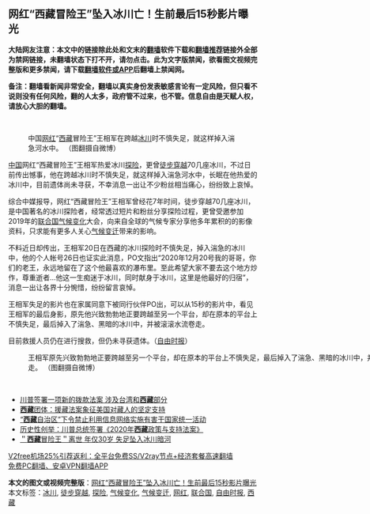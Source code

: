  <h2>网红“西藏冒险王”坠入冰川亡！生前最后15秒影片曝光</h2> <p class="notice"><b>大陆网友注意：本文中的链接除此处和文末的<a href="https://github.com/bannedbook/fanqiang" >翻墙</a>软件下载和<a href="https://github.com/killgcd/justmysocks/blob/master/README.md">翻墙推荐</a>链接外全部为禁网链接，未翻墙状态下打不开，请勿点击。此为文字版禁闻，欲看图文视频完整版和更多禁闻，请下载<a href="https://github.com/bannedbook/fanqiang">翻墙软件或APP</a>后翻墙上禁闻网。</p><p>备注：翻墙看新闻非常安全，翻墙以真实身份发表敏感言论有一定风险，但只看不说则没有任何风险，翻的人太多，政府管不过来，也不管。信息自由是天赋人权，请放心大胆的翻墙。</b></p>  <div class="entry"> <br /> <figure><figcaption class="wp-caption-text">中国<a href="https://www.bannedbook.org/bnews/tag/%e7%bd%91%e7%ba%a2/" class="st_tag internal_tag" rel="tag" title="标签 网红 下的日志">网红</a>“<a href="https://www.bannedbook.org/bnews/tag/%e8%a5%bf%e8%97%8f/" class="st_tag internal_tag" rel="tag" title="标签 西藏 下的日志">西藏</a>冒险王”王相军在跨越<a href="https://www.bannedbook.org/bnews/tag/%E5%86%B0%E5%B7%9D/" class="st_tag internal_tag" rel="tag" title="标签 冰川 下的日志">冰川</a>时不慎失足，就这样掉入湍急河水中。 （图翻摄自微博）</figcaption></figure> <p><span class='wp_keywordlink_affiliate'><a href="https://www.bannedbook.org/" title="中国" target="_blank">中国</a></span>网红“西藏冒险王”王相军热爱冰川<a href="https://www.bannedbook.org/bnews/tag/%E6%8E%A2%E9%99%A9/" class="st_tag internal_tag" rel="tag" title="标签 探险 下的日志">探险</a>，更曾<a href="https://www.bannedbook.org/bnews/tag/%E5%BE%92%E6%AD%A5%E7%A9%BF%E8%B6%8A/" class="st_tag internal_tag" rel="tag" title="标签 徒步穿越 下的日志">徒步穿越</a>70几座冰川，不过日前传出憾事，他在跨越冰川时不慎失足，就这样掉入湍急河水中，长眠在他热爱的冰川中，目前遗体尚未寻获，不幸消息一出让不少粉丝相当痛心，纷纷致上哀悼。</p> <p>综合中媒报导，网红“西藏冒险王”王相军曾经花7年时间，徒步穿越70几座冰川，是中国著名的冰川探险者，经常透过短片和粉丝分享探险过程，更曾受邀参加2019年的<a href="https://www.bannedbook.org/bnews/tag/%e8%81%94%e5%90%88%e5%9b%bd/" class="st_tag internal_tag" rel="tag" title="标签 联合国 下的日志">联合国</a><span class='wp_keywordlink'><a href="https://www.bannedbook.org/bnews/ssgc/20180904/993719.html" title="《魔鬼在统治着我们的世界(23)：环保主义(上)》" target="_blank">气候变化</a></span>大会，向来自全球的气候专家分享他多年累积的的影像资料，只求能有更多人关心<a href="https://www.bannedbook.org/bnews/tag/%E6%B0%94%E5%80%99%E5%8F%98%E8%BF%81/" class="st_tag internal_tag" rel="tag" title="标签 气候变迁 下的日志">气候变迁</a>带来的影响。</p>  <p>不料近日却传出，王相军20日在西藏的冰川探险时不慎失足，掉入湍急的冰川中，他的个人帐号26日也证实此消息，PO文指出“2020年12月20号我的哥哥，你们的老王，永远地留在了这个他最喜欢的瀑布里。至此希望大家不要去这个地方炒作，尊重逝者&#8230;他这一生痴迷于冰川，同时献身于冰川，这里是他最好的归宿”，消息一出让各界十分惋惜，纷纷留言哀悼。</p> <p>王相军失足的影片也在家属同意下被同行伙伴PO出，可以从15秒的影片中，看见王相军的最后身影，原先他兴致勃勃地正要跨越至另一个平台，却在原本的平台上不慎失足，最后掉入了湍急、黑暗的冰川中，并被滚滚水流卷走。</p>  <p>目前救援人员仍在进行搜救，但仍未寻获遗体。（<a href="https://www.bannedbook.org/bnews/tag/%e8%87%aa%e7%94%b1%e6%97%b6%e6%8a%a5/" class="st_tag internal_tag" rel="tag" title="标签 自由时报 下的日志">自由时报</a>）</p> <figure style="width: 800px" class="wp-caption alignnone"><figcaption class="wp-caption-text">王相军原先兴致勃勃地正要跨越至另一个平台，却在原本的平台上不慎失足，最后掉入了湍急、黑暗的冰川中，并被滚滚水流卷走。 （图翻摄自微博）</figcaption></figure> <p>&nbsp;</p>  <ul class='op-related-articles' title='相关阅读'> <li><a href='https://www.bannedbook.org/bnews/worldnews/20201229/1457302.html' target='_blank'>川普签署一项新的拨款法案 涉及台湾和<b>西藏</b>部分</a></li> <li><a href='https://www.bannedbook.org/bnews/renquan/xizang/20201229/1457248.html' target='_blank'><b>西藏</b>团体：援藏法案象征美国对藏人的坚定支持</a></li> <li><a href='https://www.bannedbook.org/bnews/renquan/xizang/20201229/1457247.html' target='_blank'>“<b>西藏</b>自治区”下令禁止利用信息网络实施有害于国家统一活动</a></li> <li><a href='https://www.bannedbook.org/bnews/renquan/xizang/20201228/1456541.html' target='_blank'>历史性创举：川普总统签署《2020年<b>西藏</b>政策与支持法案》</a></li> <li><a href='https://www.bannedbook.org/bnews/baitai/20201228/1456237.html' target='_blank'>＂<b>西藏</b>冒险王＂离世 年仅30岁 失足坠入冰川暗河</a></li> </ul> <p class="texttj"> <a href="https://www.bannedbook.org/forum23/topic22702.html" target="_blank">V2free机场25%引荐返利：全平台免费SS/V2ray节点+经济套餐高速翻墙</a><br/> <a href="https://github.com/bannedbook/fanqiang/wiki/%E7%A6%81%E9%97%BB%E7%BD%91%E5%AE%89%E5%8D%93%E7%BF%BB%E5%A2%99%E6%96%B0%E9%97%BBAPP" target="_blank">免费PC翻墙、安卓VPN翻墙APP</a></p><p></p><a name='sharetosocial'></a>       <div><b>本文的图文或视频完整版</b>：<a href='https://www.bannedbook.org/bnews/comments/20201229/1457329.html'>网红“西藏冒险王”坠入冰川亡！生前最后15秒影片曝光</a></div>  </div><!--END ENTRY--> <div class="postfooter"> <div>本文标签：<a href="https://www.bannedbook.org/bnews/tag/%E5%86%B0%E5%B7%9D/" rel="tag">冰川</a>, <a href="https://www.bannedbook.org/bnews/tag/%E5%BE%92%E6%AD%A5%E7%A9%BF%E8%B6%8A/" rel="tag">徒步穿越</a>, <a href="https://www.bannedbook.org/bnews/tag/%E6%8E%A2%E9%99%A9/" rel="tag">探险</a>, <a href="https://www.bannedbook.org/bnews/tag/%E6%B0%94%E5%80%99%E5%8F%98%E5%8C%96/" rel="tag">气候变化</a>, <a href="https://www.bannedbook.org/bnews/tag/%E6%B0%94%E5%80%99%E5%8F%98%E8%BF%81/" rel="tag">气候变迁</a>, <a href="https://www.bannedbook.org/bnews/tag/%e7%bd%91%e7%ba%a2/" rel="tag">网红</a>, <a href="https://www.bannedbook.org/bnews/tag/%e8%81%94%e5%90%88%e5%9b%bd/" rel="tag">联合国</a>, <a href="https://www.bannedbook.org/bnews/tag/%e8%87%aa%e7%94%b1%e6%97%b6%e6%8a%a5/" rel="tag">自由时报</a>, <a href="https://www.bannedbook.org/bnews/tag/%e8%a5%bf%e8%97%8f/" rel="tag">西藏</a></div>  </div><!--END POSTFOOTER--> 
